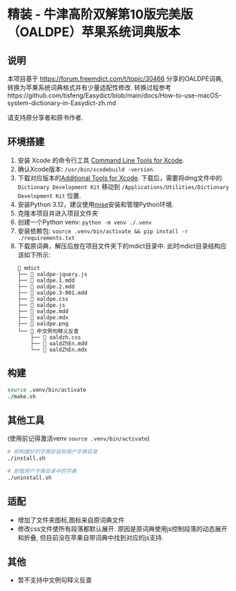 # 精装 - 牛津高阶双解第10版完美版（OALDPE）苹果系统词典版本

## 说明

本项目基于 https://forum.freemdict.com/t/topic/30466 分享的OALDPE词典, 转换为苹果系统词典格式并有少量适配性修改. 转换过程参考https://github.com/tisfeng/Easydict/blob/main/docs/How-to-use-macOS-system-dictionary-in-Easydict-zh.md

请支持原分享者和原书作者.

## 环境搭建

1. 安装 Xcode 的命令行工具 [Command Line Tools for Xcode](https://developer.apple.com/downloads).
1. 确认Xcode版本: `/usr/bin/xcodebuild -version`.
1. 下载对应版本的[Additional Tools for Xcode](https://developer.apple.com/downloads). 下载后，需要将dmg文件中的 `Dictionary Development Kit` 移动到 `/Applications/Utilities/Dictionary Development Kit` 位置.
1. 安装Python 3.12，建议使用[mise](https://mise.jdx.dev/lang/python.html)安装和管理Python环境.
1. 克隆本项目并进入项目文件夹
1. 创建一个Python venv: `python -m venv ./.venv`
1. 安装依赖包: `source .venv/bin/activate && pip install -r ./requirements.txt`
1. 下载原词典，解压后放在项目文件夹下的mdict目录中. 此时mdict目录结构应该如下所示:
    ```text
     mdict
    ├──  oaldpe-jquery.js
    ├──  oaldpe.1.mdd
    ├──  oaldpe.2.mdd
    ├──  oaldpe.3-001.mdd
    ├──  oaldpe.css
    ├──  oaldpe.js
    ├──  oaldpe.mdd
    ├──  oaldpe.mdx
    ├──  oaldpe.png
    └──  中文例句释义反查
        ├──  oaldzh.css
        ├──  oaldZhEn.mdd
        └──  oaldZhEn.mdx
    ```

## 构建

```sh
source .venv/bin/activate
./make.sh
```

## 其他工具

(使用前记得激活venv `source .venv/bin/activate`)

```sh
# 把构建好的字典安装到用户字典目录
./install.sh

# 卸载用户字典目录中的字典
./uninstall.sh
```

## 适配

- 增加了文件夹图标,图标来自原词典文件
- 修改css文件使所有段落都默认展开. 原因是原词典使用js控制段落的动态展开和折叠, 但目前没在苹果自带词典中找到对应的js支持.

## 其他

- 暂不支持中文例句释义反查
